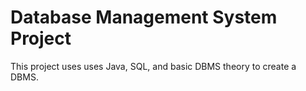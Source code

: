 # Database Management System Project

This project uses uses Java, SQL, and basic DBMS theory to create a DBMS.
